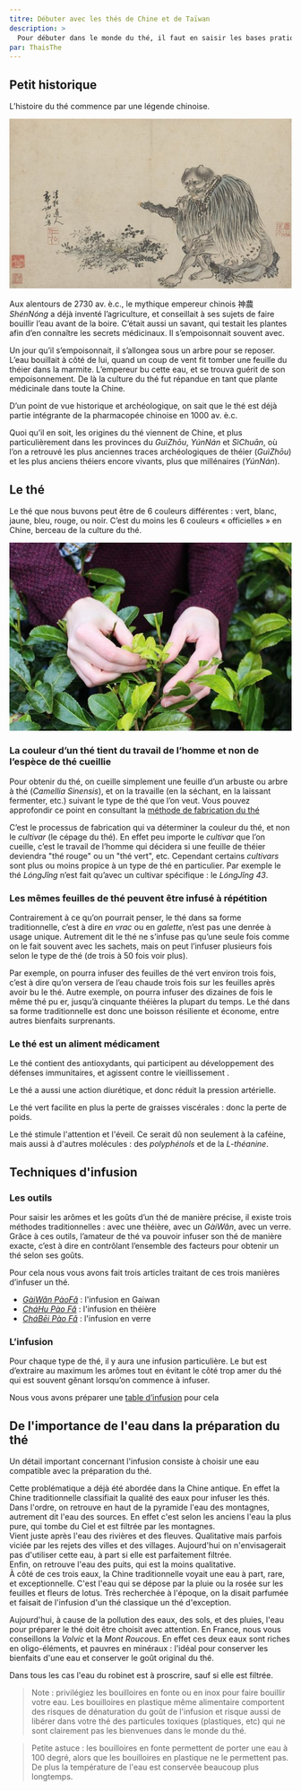 ```yaml
---
titre: Débuter avec les thés de Chine et de Taïwan
description: >
  Pour débuter dans le monde du thé, il faut en saisir les bases pratiques pour appréhender le monde du thé traditionnel. 
par: ThaisThe
---
```


## Petit historique

L’histoire du thé commence par une légende chinoise. 

![Shennong](/assets/media/debuter_shennong.jpg)

Aux alentours de 2730 av. è.c., le mythique empereur chinois 神農 _ShénNóng_ a déjà inventé l’agriculture, et conseillait à ses sujets de faire bouillir l’eau avant de la boire. C’était aussi un savant, qui testait les plantes afin d’en connaître les secrets médicinaux. 
Il s’empoisonnait souvent avec.

Un jour qu’il s’empoisonnait, il s’allongea sous un arbre pour se reposer. L’eau bouillait à côté de lui, quand un coup de vent fit tomber une feuille du théier dans la marmite.   L’empereur bu cette eau, et se trouva guérit de son empoisonnement. De là la culture du thé fut répandue en tant que plante médicinale dans toute la Chine. 

D’un point de vue historique et archéologique, on sait que le thé est déjà partie intégrante de la pharmacopée chinoise en 1000 av. è.c. 

Quoi qu’il en soit, les origines du thé viennent de Chine, et plus particulièrement dans les provinces du _GuìZhōu_, _YúnNán_ et _SìChuān_, où l’on a retrouvé les plus anciennes traces archéologiques de théier (_GuìZhōu_) et les plus anciens théiers encore vivants, plus que millénaires (_YúnNán_). 

## Le thé

Le thé que nous buvons peut être de 6 couleurs différentes : vert, blanc, jaune, bleu, rouge, ou noir. C’est du moins les 6 couleurs « officielles » en Chine, berceau de la culture du thé. 

![Le thé](/assets/media/debuter_cueillette.jpg)

### La couleur d’un thé tient du travail de l’homme et non de l’espèce de thé cueillie

Pour obtenir du thé, on cueille simplement une feuille d’un arbuste ou arbre à thé (_Camellia Sinensis_), et on la travaille (en la séchant, en la laissant fermenter, etc.) suivant le type de thé que l’on veut.
Vous pouvez approfondir ce point en consultant la [méthode de fabrication du thé](./processus-de-fabrication-du-the) 

C’est le processus de fabrication qui va déterminer la couleur du thé, et non le _cultivar_ (le cépage du thé). En effet peu importe le _cultivar_ que l’on cueille, c’est le travail de l’homme qui décidera si une feuille de théier deviendra "thé rouge" ou un "thé vert", etc. 
Cependant certains _cultivars_ sont plus ou moins propice à un type de thé en particulier. Par exemple le thé _LóngJǐng_ n’est fait qu’avec un cultivar spécifique : le _LóngJǐng 43_.

### Les mêmes feuilles de thé peuvent être infusé à répétition 

Contrairement à ce qu’on pourrait penser, le thé dans sa forme traditionnelle, c’est à dire _en vrac_ ou en _galette_, n’est pas une denrée à usage unique. Autrement dit le thé ne s’infuse pas qu’une seule fois comme on le fait souvent avec les sachets, mais on peut l’infuser plusieurs fois selon le type de thé (de trois à 50 fois voir plus). 

Par exemple, on pourra infuser des feuilles de thé vert environ trois fois, c’est à dire qu’on versera de l’eau chaude trois fois sur les feuilles après avoir bu le thé. 
Autre exemple, on pourra infuser des dizaines de fois le même thé pu er, jusqu’à cinquante théières la plupart du temps. 
Le thé dans sa forme traditionnelle est donc une boisson résiliente et économe, entre autres bienfaits surprenants. 

### Le thé est un aliment médicament

Le thé contient des antioxydants, qui participent au développement des défenses immunitaires, et agissent contre le vieillissement . 

Le thé a aussi une action diurétique, et donc réduit la pression artérielle. 

Le thé vert facilite en plus la perte de graisses viscérales : donc la perte de poids.

Le thé stimule l'attention et l'éveil. Ce serait dû non seulement à la caféine, mais aussi à d'autres molécules : des _polyphénols_ et de la _L-théanine_.

## Techniques d'infusion

### Les outils

Pour saisir les arômes et les goûts d’un thé de manière précise, il existe trois méthodes traditionnelles : avec une théière, avec un _GàiWǎn_, avec un verre. 
Grâce à ces outils, l’amateur de thé va pouvoir infuser son thé de manière exacte, c’est à dire en contrôlant l’ensemble des facteurs pour obtenir un thé selon ses goûts. 

Pour cela nous vous avons fait trois articles traitant de ces trois manières d’infuser un thé. 

- [_GàiWǎn PàoFǎ_](../intermediaire/gai-wan-pao-fa) : l'infusion en Gaiwan
- [_CháHu Pào Fǎ_](../intermediaire/gong-fu-cha-pao-fa/)  : l'infusion en théière
- [_CháBēi Pào Fǎ_](../intermediaire/cha-bei-pao-fa/) : l'infusion en verre

### L’infusion

Pour chaque type de thé, il y aura une infusion particulière. Le but est d’extraire au maximum les arômes tout en évitant le côté trop amer du thé qui est souvent gênant lorsqu’on commence à infuser. 

Nous vous avons préparer une [table d’infusion](./table-d-infusion) pour cela

## De l'importance de l'eau dans la préparation du thé

Un détail important concernant l'infusion consiste à choisir une eau compatible avec la préparation du thé.

Cette problématique a déjà été abordée dans la Chine antique. En effet la Chine traditionnelle classifiait la qualité des eaux pour infuser les thés.  
Dans l'ordre, on retrouve en haut de la pyramide l'eau des montagnes, autrement dit l'eau des sources. En effet c'est selon les anciens l'eau la plus pure, qui tombe du Ciel et est filtrée par les montagnes.  
Vient juste après l'eau des rivières et des fleuves. Qualitative mais parfois viciée par les rejets des villes et des villages. Aujourd'hui on n'envisagerait pas d'utiliser cette eau, à part si elle est parfaitement filtrée.  
Enfin, on retrouve l'eau des puits, qui est la moins qualitative.  
À côté de ces trois eaux, la Chine traditionnelle voyait une eau à part, rare, et exceptionnelle. C'est l'eau qui se dépose par la pluie ou la rosée sur les feuilles et fleurs de lotus. Très recherchée à l'époque, on la disait parfumée et faisait de l'infusion d'un thé classique un thé d'exception. 

Aujourd'hui, à cause de la pollution des eaux, des sols, et des pluies, l'eau pour préparer le thé doit être choisit avec attention. En France, nous vous conseillons la _Volvic_ et la _Mont Roucous_. En effet ces deux eaux sont riches en oligo-éléments, et pauvres en minéraux : l'idéal pour conserver les bienfaits d'une eau et conserver le goût original du thé. 

Dans tous les cas l'eau du robinet est à proscrire, sauf si elle est filtrée. 

> Note : privilégiez les bouilloires en fonte ou en inox pour faire bouillir votre eau. 
> Les bouilloires en plastique même alimentaire comportent des risques de dénaturation du goût de l'infusion et risque aussi de libérer dans votre thé des particules toxiques (plastiques, etc) qui ne sont clairement pas les bienvenues dans le monde du thé. 

> Petite astuce : les bouilloires en fonte permettent de porter une eau à 100 degré, alors que les bouilloires en plastique ne le permettent pas. De plus la température de l'eau est conservée beaucoup plus longtemps. 

